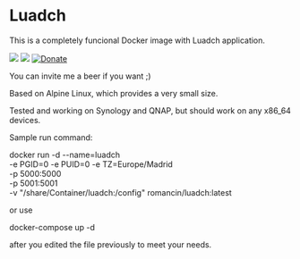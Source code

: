# Luadch

This is a completely funcional Docker image with Luadch application.

[![](https://images.microbadger.com/badges/version/romancin/luadch.svg)](https://microbadger.com/images/romancin/luadch "Docker image version")
[![](https://images.microbadger.com/badges/image/romancin/luadch.svg)](https://microbadger.com/images/romancin/luadch "Docker image size")
[![Donate](https://img.shields.io/badge/Donate-PayPal-green.svg)](https://www.paypal.com/cgi-bin/webscr?cmd=_s-xclick&hosted_button_id=X2CT2SWQCP74U)

You can invite me a beer if you want ;) 

Based on Alpine Linux, which provides a very small size.

Tested and working on Synology and QNAP, but should work on any x86_64 devices.

Sample run command:

docker run -d --name=luadch \
-e PGID=0 -e PUID=0 -e TZ=Europe/Madrid \
-p 5000:5000 \
-p 5001:5001 \
-v "/share/Container/luadch:/config"
romancin/luadch:latest

or use 

docker-compose up -d 

after you edited the file previously to meet your needs.
